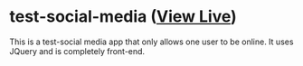 # test-social-media ([View Live](https://eesazahed.github.io/test-social-media/))
This is a test-social media app that only allows one user to be online. It uses JQuery and is completely front-end.
